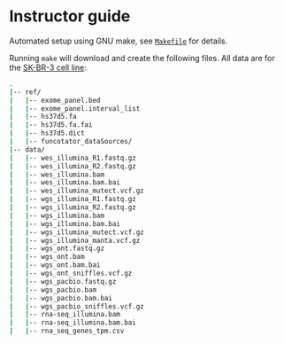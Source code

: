 # Instructor guide

Automated setup using GNU make, see [`Makefile`](./Makefile) for details.

Running `make` will download and create the following files. All data are for the [SK-BR-3 cell line](https://www.cellosaurus.org/CVCL_0033):

<!-- TODO: add comments below to describe files -->

```bash
.
|-- ref/
|   |-- exome_panel.bed
|   |-- exome_panel.interval_list
|   |-- hs37d5.fa
|   |-- hs37d5.fa.fai
|   |-- hs37d5.dict
|   |-- funcotator_dataSources/
|-- data/
|   |-- wes_illumina_R1.fastq.gz
|   |-- wes_illumina_R2.fastq.gz
|   |-- wes_illumina.bam
|   |-- wes_illumina.bam.bai
|   |-- wes_illumina_mutect.vcf.gz
|   |-- wgs_illumina_R1.fastq.gz
|   |-- wgs_illumina_R2.fastq.gz
|   |-- wgs_illumina.bam
|   |-- wgs_illumina.bam.bai
|   |-- wgs_illumina_mutect.vcf.gz
|   |-- wgs_illumina_manta.vcf.gz
|   |-- wgs_ont.fastq.gz
|   |-- wgs_ont.bam
|   |-- wgs_ont.bam.bai
|   |-- wgs_ont_sniffles.vcf.gz
|   |-- wgs_pacbio.fastq.gz
|   |-- wgs_pacbio.bam
|   |-- wgs_pacbio.bam.bai
|   |-- wgs_pacbio_sniffles.vcf.gz
|   |-- rna-seq_illumina.bam
|   |-- rna-seq_illumina.bam.bai
|   |-- rna_seq_genes_tpm.csv
```
